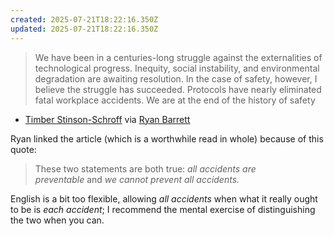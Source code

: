 ```yaml
---
created: 2025-07-21T18:22:16.350Z
updated: 2025-07-21T18:22:16.350Z
---
```

> We have been in a centuries-long struggle against the externalities of technological progress. Inequity, social instability, and environmental degradation are awaiting resolution. In the case of safety, however, I believe the struggle has succeeded. Protocols have nearly eliminated fatal workplace accidents. We are at the end of the history of safety

- [Timber Stinson-Schroff](https://summerofprotocols.com/safe-new-world-web) via [Ryan Barrett](https://snarfed.org/2025-07-09_55187)

Ryan linked the article (which is a worthwhile read in whole) because of this quote:

> These two statements are both true: _all accidents are preventable_ and _we cannot prevent all accidents._

English is a bit too flexible, allowing *all accidents* when what it really ought to be is *each accident*; I recommend the mental exercise of distinguishing the two when you can.